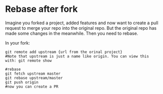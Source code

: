 # Rebase after fork
Imagine you forked a project, added features and now want to create a pull request to merge your repo into the original repo. But the original repo has made some changes in the meanwhile.
Then you need to rebase.

In your fork:
```
git remote add upstream {url from the orinal project}
#Note that upstream is just a name like origin. You can view this with: git remote show

#rebase
git fetch upstream master
git rebase upstream/master
git push origin
#now you can create a PR
```
